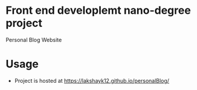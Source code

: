 # Front end developlemt nano-degree project
 Personal Blog Website
 
# Usage
- Project is hosted at https://lakshayk12.github.io/personalBlog/
